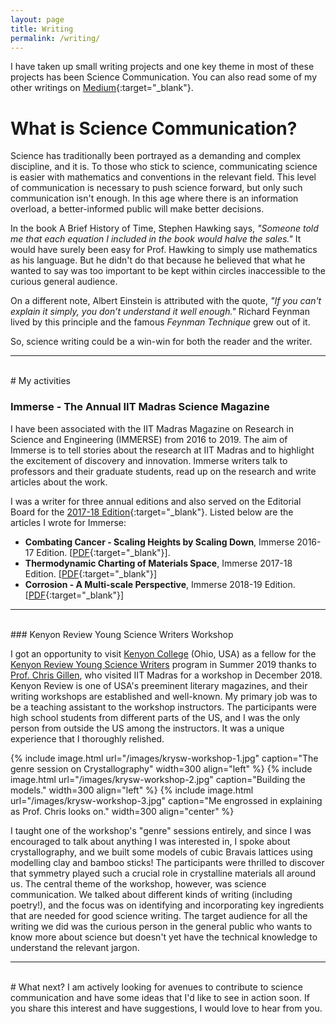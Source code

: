 ```yaml
---
layout: page
title: Writing
permalink: /writing/
---
```


I have taken up small writing projects and one key theme in most of these projects has been Science Communication. You can also read some of my other writings on [Medium](https://medium.com/@mythreyi){:target="_blank"}.

# What is Science Communication?
Science has traditionally been portrayed as a demanding and complex discipline, and it is. To those who stick to science, communicating science is easier with mathematics and conventions in the relevant field. This level of communication is necessary to push science forward, but only such communication isn't enough. In this age where there is an information overload, a better-informed public will make better decisions.

In the book A Brief History of Time, Stephen Hawking says, *"Someone told me that each equation I included in the book would halve the sales."*  It would have surely been easy for Prof. Hawking to simply use mathematics as his language. But he didn't do that because he believed that what he wanted to say was too important to be kept within circles inaccessible to the curious general audience.

On a different note, Albert Einstein is attributed with the quote, *"If you can't explain it simply, you don’t understand it well enough."* Richard Feynman lived by this principle and the famous *Feynman Technique* grew out of it.

So, science writing could be a win-win for both the reader and the writer.

--------
<br>
# My activities

### Immerse - The Annual IIT Madras Science Magazine
I have been associated with the IIT Madras Magazine on Research in Science and Engineering (IMMERSE) from 2016 to 2019. The aim of Immerse is to tell stories about the research at IIT Madras and to highlight the excitement of discovery and innovation. Immerse writers talk to professors and their graduate students, read up on the research and write articles about the work.

I was a writer for three annual editions and also served on the Editorial Board for the [2017-18 Edition](/files/Immerse/Immerse_2018.pdf){:target="_blank"}. Listed below are the articles I wrote for Immerse:
* **Combating Cancer - Scaling Heights by Scaling Down**, Immerse 2016-17 Edition. \[[PDF](/files/Immerse/Immerse_2017_Article.pdf){:target="_blank"}\].
* **Thermodynamic Charting of Materials Space**, Immerse 2017-18 Edition. \[[PDF](/files/Immerse/Immerse_2018_Article.pdf){:target="_blank"}\]
* **Corrosion - A Multi-scale Perspective**, Immerse 2018-19 Edition. \[[PDF](/files/Immerse/Immerse_2019_Article.pdf){:target="_blank"}\]

--------
<br>
### Kenyon Review Young Science Writers Workshop

<p>I got an opportunity to visit <a href="https://www.kenyon.edu" target="_blank">Kenyon College</a> (Ohio, USA) as a fellow for the <a href="https://kenyonreview.org/workshops/young-science-writers/" target="_blank">Kenyon Review Young Science Writers</a> program in Summer 2019 thanks to <a href="https://www.kenyon.edu/directories/campus-directory/biography/chris-gillen/" target="_blank" >Prof. Chris Gillen</a>, who visited IIT Madras for a workshop in December 2018. Kenyon Review is one of USA's preeminent literary magazines, and their writing workshops are established and well-known. My primary job was to be a teaching assistant to the workshop instructors. The participants were high school students from different parts of the US, and I was the only person from outside the US among the instructors. It was a unique experience that I thoroughly relished.</p>

{% include image.html url="/images/krysw-workshop-1.jpg" caption="The genre session on Crystallography" width=300 align="left" %}
{% include image.html url="/images/krysw-workshop-2.jpg" caption="Building the models." width=300 align="left" %}
{% include image.html url="/images/krysw-workshop-3.jpg" caption="Me engrossed in explaining as Prof. Chris looks on." width=300 align="center" %}

<p> I taught one of the workshop's "genre" sessions entirely, and since I was encouraged to talk about anything I was interested in, I spoke about crystallography, and we built some models of cubic Bravais lattices using modelling clay and bamboo sticks! The participants were thrilled to discover that symmetry played such a crucial role in crystalline materials all around us. The central theme of the workshop, however, was science communication. We talked about different kinds of writing (including poetry!), and the focus was on identifying and incorporating key ingredients that are needed for good science writing. The target audience for all the writing we did was the curious person in the general public who wants to know more about science but doesn't yet have the technical knowledge to understand the relevant jargon.</p>

--------
<br>
# What next?
I am actively looking for avenues to contribute to science communication and have some ideas that I'd like to see in action soon. If you share this interest and have suggestions, I would love to hear from you.
